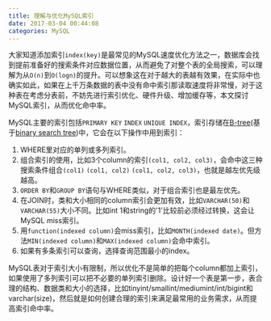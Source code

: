 ```yaml
---
title: 理解与优化MySQL索引
date: 2017-03-04 00:44:08
categories: MySQL
---
```


大家知道添加索引`index(key)`是最常见的MySQL速度优化方法之一，数据库会找到提前准备好的搜索条件对应数据位置，从而避免了对整个表的全局搜索，可以理解为从`O(n)`到`O(logn)`的提升。可以想象这在对于越大的表越有效果，在实际中也确实如此，如果在上千万条数据的表中没有命中索引那读取速度将非常慢，对于这种表在考虑分表前，不妨先进行索引优化、硬件升级、增加缓存等，本文探讨MySQL索引，从而优化命中率。

<!-- more -->

MySQL主要的索引包括`PRIMARY KEY` `INDEX` `UNIQUE INDEX`，索引存储在[B-tree](https://en.wikipedia.org/wiki/B-tree)(基于[binary search tree](https://en.wikipedia.org/wiki/Binary_search_tree))中，它会在以下操作中用到索引：

1. WHERE里对应的单列或多列索引。
2. 组合索引的使用，比如3个column的索引`(col1, col2, col3)`，会命中这三种搜索条件组合`(col1)` `(col1, col2)` `(col1, col2, col3)`，也就是越左优先级越高。
3. `ORDER BY`和`GROUP BY`语句与WHERE类似，对于组合索引也是最左优先。
4. 在JOIN时，类和大小相同的column索引会更加有效，比如`VARCHAR(50)`和`VARCHAR(55)`大小不同。比如int 1和string的'1'比较前必须经过转换，这会让MySQL miss索引。
5. 用`function(indexed column)`会miss索引，比如`MONTH(indexed date)`。但方法`MIN(indexed column)`和`MAX(indexed column)`会命中索引。
6. 如果有多条索引可以查询，选择查询范围最小的index。

MySQL表对于索引大小有限制，所以优化不是简单的把每个column都加上索引，如果使用了多列索引可以把不必要的单列索引删除。设计好一个表是第一步，表合理的结构、数据类和大小的选择，比如tinyint/smallint/mediumint/int/bigint和varchar(size)，然后就是如何创建合理的索引来满足最常用的业务需求，从而提高索引命中率。